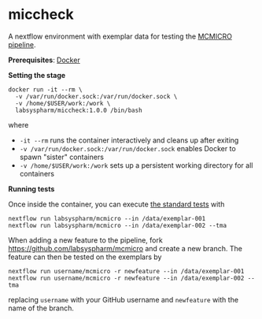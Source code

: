 # miccheck

A nextflow environment with exemplar data for testing the [MCMICRO pipeline](https://mcmicro.org/).

**Prerequisites**: [Docker](https://docs.docker.com/get-docker/)

**Setting the stage**

```
docker run -it --rm \
  -v /var/run/docker.sock:/var/run/docker.sock \
  -v /home/$USER/work:/work \
  labsyspharm/miccheck:1.0.0 /bin/bash
```

where

* `-it --rm` runs the container interactively and cleans up after exiting
* `-v /var/run/docker.sock:/var/run/docker.sock` enables Docker to spawn "sister" containers
* `-v /home/$USER/work:/work` sets up a persistent working directory for all containers

**Running tests**

Once inside the container, you can execute [the standard tests](https://mcmicro.org/documentation/running-mcmicro.html) with

```
nextflow run labsyspharm/mcmicro --in /data/exemplar-001
nextflow run labsyspharm/mcmicro --in /data/exemplar-002 --tma
```

When adding a new feature to the pipeline, fork https://github.com/labsyspharm/mcmicro and create a new branch. The feature can then be tested on the exemplars by

```
nextflow run username/mcmicro -r newfeature --in /data/exemplar-001
nextflow run username/mcmicro -r newfeature --in /data/exemplar-002 --tma
```

replacing `username` with your GitHub username and `newfeature` with the name of the branch.
